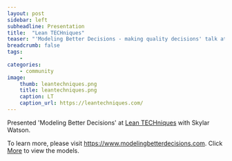 ```yaml
---
layout: post
sidebar: left
subheadline: Presentation
title:  "Lean TECHniques"
teaser: "'Modeling Better Decisions - making quality decisions' talk at Lean TECHniques in Des Moines, IA"
breadcrumb: false
tags:
    - 
categories:
    - community
image:
    thumb: leantechniques.png
    title: leantechniques.png
    caption: LT
    caption_url: https://leantechniques.com/
---
```

Presented 'Modeling Better Decisions' at <a href='https://leantechniques.com/' target='new'>Lean TECHniques</a> with Skylar Watson.

To learn more, please visit <a href='https://www.modelingbetterdecisions.com' target='new'>https://www.modelingbetterdecisions.com</a>.  Click <a href='https://www.modelingbetterdecisions.com/more/' target='new'>More</a> to view the models.